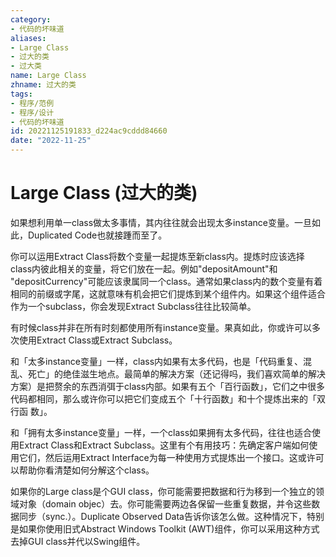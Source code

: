```yaml
---
category:
- 代码的坏味道
aliases:
- Large Class
- 过大的类
- 过大类
name: Large Class
zhname: 过大的类
tags:
- 程序/范例
- 程序/设计
- 代码的坏味道
id: 20221125191833_d224ac9cddd84660
date: "2022-11-25"
---
```


# Large Class (过大的类)

如果想利用单一class做太多事情，其内往往就会出现太多instance变量。一旦如此，Duplicated Code也就接踵而至了。

你可以运用Extract Class将数个变量一起提炼至新class内。提炼时应该选择class内彼此相关的变量，将它们放在一起。例如"depositAmount"和 "depositCurrency"可能应该隶属同一个class。通常如果class内的数个变量有着相同的前缀或字尾，这就意味有机会把它们提炼到某个组件内。如果这个组件适合作为一个subclass，你会发现Extract Subclass往往比较简单。

有时候class并非在所有时刻都使用所有instance变量。果真如此，你或许可以多次使用Extract Class或Extract Subclass。

和「太多instance变量」一样，class内如果有太多代码，也是「代码重复、混乱、死亡」的绝佳滋生地点。最简单的解决方案（还记得吗，我们喜欢简单的解决方案）是把赘余的东西消弭于class内部。如果有五个「百行函数」，它们之中很多代码都相同，那么或许你可以把它们变成五个「十行函数」和十个提炼出来的「双行函 数」。

和「拥有太多instance变量」一样，一个class如果拥有太多代码，往往也适合使用Extract Class和Extract Subclass。这里有个有用技巧：先确定客户端如何使用它们，然后运用Extract Interface为每一种使用方式提炼出一个接口。这或许可以帮助你看清楚如何分解这个class。

如果你的Large class是个GUI class，你可能需要把数据和行为移到一个独立的领域对象（domain objec）去。你可能需要两边各保留一些重复数据，并令这些数据同步（sync.）。Duplicate Observed Data告诉你该怎么做。这种情况下，特别是如果你使用旧式Abstract Windows Toolkit (AWT)组件，你可以采用这种方式去掉GUI class并代以Swing组件。
